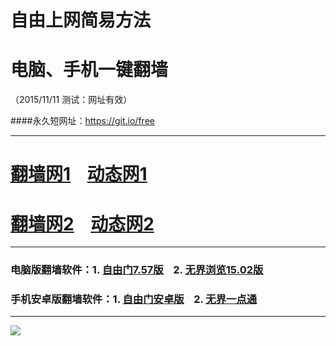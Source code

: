 # 自由上网简易方法
# 电脑、手机一键翻墙
（2015/11/11 测试：网址有效）

####永久短网址：https://git.io/free

***

# <a href="http://d1jf3ndcyeuyge.cloudfront.net/fq01.php?id=1" target="_blank">翻墙网1</a>&nbsp;&nbsp;&nbsp;&nbsp;<a href="http://d1wuzbhuio7elk.cloudfront.net/dtwdl01.php/1111" target="_blank">动态网1</a>

# <a href="http://d38cupddouy0ag.cloudfront.net/fq01.php?id=2" target="_blank">翻墙网2</a>&nbsp;&nbsp;&nbsp;&nbsp;<a href="http://d38cupddouy0ag.cloudfront.net/dtwdl0.php/1111" target="_blank">动态网2</a>

***

### 电脑版翻墙软件：1. <a href="http://d21coots7yd2sw.cloudfront.net/fgget.php?fid=fg757p.zip" target="_blank">自由门7.57版</a>&nbsp;&nbsp;&nbsp;&nbsp;2. <a href="http://d21coots7yd2sw.cloudfront.net/fgget.php?fid=u1502.zip" target="_blank">无界浏览15.02版</a>

### 手机安卓版翻墙软件：1. <a href="http://d21coots7yd2sw.cloudfront.net/fgget.php?fid=fgma32.apk" target="_blank">自由门安卓版</a>&nbsp;&nbsp;&nbsp;&nbsp;2. <a href="http://d21coots7yd2sw.cloudfront.net/fgget.php?fid=um3.2.apk" target="_blank">无界一点通</a>

***

<a href="https://github.com/zhen99425/free/blob/master/README.md" target="_blank"><img src="http://d1kk5cma8vypuk.cloudfront.net/pic/yjfq0.png"></a>  
